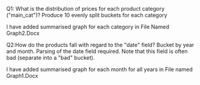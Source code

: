 Q1: What is the distribution of prices for each product category ("main_cat")?  Produce 10 evenly split buckets for each category</br>

I have added summarised graph for each category in File Named Graph2.Docx</br>

Q2:How do the products fall with regard to the "date" field?  Bucket by year and month.  Parsing of the date field required.  Note that this field is often bad (separate into a "bad" bucket). </br>

I have added summarised graph for each month for all years in File named Graph1.Docx</br>

